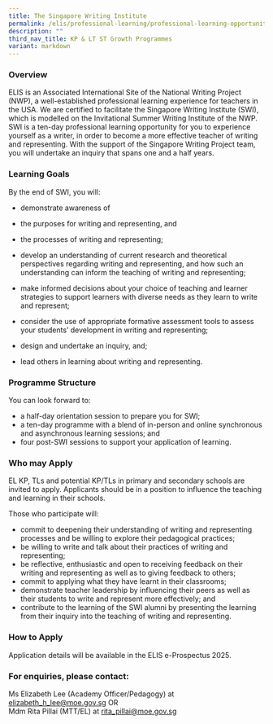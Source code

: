 ```yaml
---
title: The Singapore Writing Institute
permalink: /elis/professional-learning/professional-learning-opportunities/the-singapore-writing-institute/
description: ""
third_nav_title: KP & LT ST Growth Programmes
variant: markdown
---
```

### Overview
ELIS is an Associated International Site of the National Writing Project (NWP), a well-established professional learning experience for teachers in the USA. We are certified to facilitate the Singapore Writing Institute (SWI),&nbsp; which is modelled on the Invitational Summer Writing Institute of the NWP. SWI is a ten-day professional learning opportunity for you to experience yourself as a writer, in order to become a more effective teacher of writing and representing. With the support of the Singapore Writing Project team, you will undertake an inquiry that spans one and a half years.

### Learning Goals

By the end of SWI, you will:

*   demonstrate awareness of

*   the purposes for writing and representing, and
*   the processes of writing and representing;

*   develop an understanding of current research and theoretical perspectives regarding writing and representing, and how such an understanding can inform the teaching of writing and representing;

*   make informed decisions about your choice of teaching and learner strategies to support learners with diverse needs as they learn to write and represent;

*   consider the use of appropriate formative assessment tools to assess your students’ development in writing and representing;

*   design and undertake an inquiry, and;

*   lead others in learning about writing and representing.

### Programme Structure

You can look forward to:

*   a half-day orientation session to prepare you for SWI;
*   a ten-day programme with a blend of in-person and online synchronous and asynchronous learning sessions; and	 
*   four post-SWI sessions to support your application of learning.

### Who may Apply
EL KP, TLs and potential KP/TLs in primary and secondary schools are invited to apply. Applicants should be in a position to influence the teaching and learning in their schools.

Those who participate will:

*   commit to deepening their understanding of writing and representing processes and be willing to explore their pedagogical practices;
*   be willing to write and talk about their practices of writing and representing;
*   be reflective, enthusiastic and open to receiving feedback on their writing and representing as well as to giving feedback to others;
*   commit to applying what they have learnt in their classrooms;
*   demonstrate teacher leadership by influencing their peers as well as their students to write and represent more effectively; and
*   contribute to the learning of the SWI alumni by presenting the learning from their inquiry into the teaching of writing and representing.

### How to Apply

   Application details will be available in the ELIS e-Prospectus 2025.

### For enquiries, please contact:
Ms Elizabeth Lee (Academy Officer/Pedagogy) at  
<a href="mailto:elizabeth_h_lee@moe.gov.sg">elizabeth_h_lee@moe.gov.sg </a>
OR  
Mdm Rita Pillai (MTT/EL) at 
<a href="mailto:rita_pillai@moe.gov.sg">rita_pillai@moe.gov.sg</a>
